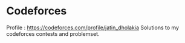 # Codeforces
Profile : https://codeforces.com/profile/jatin_dholakia
Solutions to my codeforces contests and problemset.
